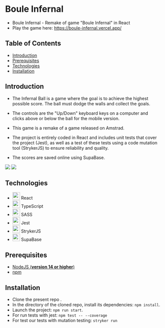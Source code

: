 # Boule Infernal
- Boule Infernal - Remake of game "Boule Infernal" in React
- Play the game here: https://boule-infernal.vercel.app/

## Table of Contents
- [Introduction](#introduction)
- [Prerequisites](#introduction)
- [Technologies](#technologies)
- [Installation](#installation)

## Introduction

- The Infernal Ball is a game where the goal is to achieve the highest possible score. The ball must dodge the walls and collect the goals.

- The controls are the "Up/Down" keyboard keys on a computer and clicks above or below the ball for the mobile version.

- This game is a remake of a game released on Amstrad.

- The project is entirely coded in React and includes unit tests that cover the project (Jest), as well as a test of these tests using a code mutation tool (StrykerJS) to ensure reliability and quality.

- The scores are saved online using SupaBase.

<img src="https://user-images.githubusercontent.com/62617561/253261547-94f9bff0-7306-478a-9b89-7e76d4ff93a4.png" />
<img src="https://user-images.githubusercontent.com/62617561/253261577-dffa75c2-bdc2-4292-8d43-33ecc3443b9a.jpg" />

## Technologies 

- <img src="https://user-images.githubusercontent.com/25181517/183897015-94a058a6-b86e-4e42-a37f-bf92061753e5.png" width="24"/> React
- <img src="https://user-images.githubusercontent.com/25181517/183890598-19a0ac2d-e88a-4005-a8df-1ee36782fde1.png" width="24"/> TypeScript
- <img src="https://icons-for-free.com/iconfiles/png/512/end+long+shadow+preprocesor+sass+web+icon-1320184849915610733.png" width="24"/> SASS
- <img src="https://www.svgrepo.com/show/353930/jest.svg" width="24"/> Jest
- <img src="https://stryker-mutator.io/images/stryker.svg" width="24"/> StrykerJS
- <img src="https://cf.appdrag.com/dashboard-openvm-clo-b2d42c/uploads/supabase-TAiY.png" width="24"/> SupaBase

## Prerequisites

- [NodeJS (**version 14 or higher**)](https://nodejs.org/en/)
- [npm](https://www.npmjs.com/)

## Installation 

- Clone the present repo .
- In the directory of the cloned repo, install its dependencies: `npm install`.
- Launch the project: `npm run start`.
- For run tests with jest: `npm test -- --coverage` 
- For test our tests with mutation testing: `stryker run` 
